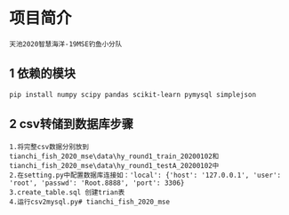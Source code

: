# 项目简介
    天池2020智慧海洋-19MSE钓鱼小分队
## 1 依赖的模块
    pip install numpy scipy pandas scikit-learn pymysql simplejson 
## 2 csv转储到数据库步骤
    1.将完整csv数据分别放到tianchi_fish_2020_mse\data\hy_round1_train_20200102和tianchi_fish_2020_mse\data\hy_round1_testA_20200102中
    2.在setting.py中配置数据库连接如：'local': {'host': '127.0.0.1', 'user': 'root', 'passwd': 'Root.8888', 'port': 3306}
    3.create_table.sql 创建trian表
    4.运行csv2mysql.py# tianchi_fish_2020_mse

